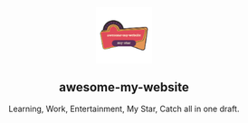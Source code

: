 <p align="center">
 <img width="100px" src="./src/asset/img/logo3.png" align="center" alt="awesome-my-website" />
 <h2 align="center">awesome-my-website</h2>
 <p align="center">Learning, Work, Entertainment, My Star, Catch all in one draft.</p>
</p>